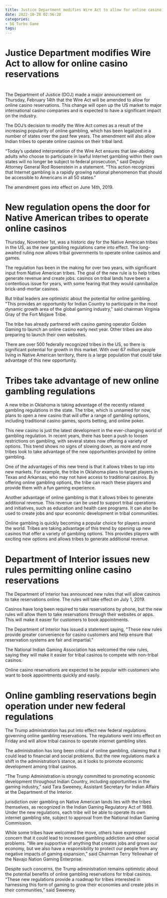 ```yaml
---
title: Justice Department modifies Wire Act to allow for online casino reservations
date: 2022-10-28 02:56:20
categories:
- 5G Turbo Game
tags:
---
```



#  Justice Department modifies Wire Act to allow for online casino reservations

#

The Department of Justice (DOJ) made a major announcement on Thursday, February 14th that the Wire Act will be amended to allow for online casino reservations. This change will open up the US market to major international casino companies and is expected to have a significant impact on the industry.

The DOJ’s decision to modify the Wire Act comes as a result of the increasing popularity of online gambling, which has been legalized in a number of states over the past few years. The amendment will also allow Indian tribes to operate online casinos on their tribal land.

“Today’s updated interpretation of the Wire Act ensures that law-abiding adults who choose to participate in lawful Internet gambling within their own states will no longer be subject to federal prosecution,” said Deputy Attorney General Rod Rosenstein in a statement. “This action recognizes that Internet gambling is a rapidly growing national phenomenon that should be accessible to Americans in all 50 states.”

The amendment goes into effect on June 14th, 2019.

#  New regulation opens the door for Native American tribes to operate online casinos

Thursday, November 1st, was a historic day for the Native American tribes in the US, as the new gambling regulations came into effect. The long-awaited ruling now allows tribal governments to operate online casinos and games.

The regulation has been in the making for over two years, with significant input from Native American tribes. The goal of the new rule is to help tribes generate revenue and create jobs. casinos on tribal lands have been a contentious issue for years, with some fearing that they would cannibalize brick-and-mortar casinos.

But tribal leaders are optimistic about the potential for online gambling. "This provides an opportunity for Indian Country to participate in the most dynamic growth area of the global gaming industry," said chairman Virginia Gray of the Fort Mojave Tribe.

The tribe has already partnered with casino gaming operator Golden Gaming to launch an online casino early next year. Other tribes are also preparing to launch their own websites.

There are over 500 federally recognized tribes in the US, so there is significant potential for growth in this market. With over 67 million people living in Native American territory, there is a large population that could take advantage of this new opportunity.

#  Tribes take advantage of new online gambling regulations

A new tribe in Oklahoma is taking advantage of the recently relaxed gambling regulations in the state. The tribe, which is unnamed for now, plans to open a new casino that will offer a range of gambling options, including traditional casino games, sports betting, and online poker.

This new casino is just the latest development in the ever-changing world of gambling regulation. In recent years, there has been a push to loosen restrictions on gambling, with several states now offering a variety of options. This trend shows no signs of slowing down, as more and more tribes look to take advantage of the new opportunities provided by online gambling.

One of the advantages of this new trend is that it allows tribes to tap into new markets. For example, the tribe in Oklahoma plans to target players in Texas and Arkansas, who may not have access to traditional casinos. By offering online gambling options, the tribe can reach these players and provide them with a fun gaming experience.

Another advantage of online gambling is that it allows tribes to generate additional revenue. This revenue can be used to support tribal operations and initiatives, such as education and health care programs. It can also be used to create jobs and spur economic development in tribal communities.

Online gambling is quickly becoming a popular choice for players around the world. Tribes are taking advantage of this trend by opening up new casinos that offer a variety of gambling options. This provides players with exciting new options and allows tribes to generate additional revenue.

#  Department of Interior issues new rules permitting online casino reservations

The Department of Interior has announced new rules that will allow casinos to take reservations online. The rules will take effect on July 1, 2019.

Casinos have long been required to take reservations by phone, but the new rules will allow them to take reservations through their websites or apps. This will make it easier for customers to book appointments.

The Department of Interior has issued a statement saying, "These new rules provide greater convenience for casino customers and help ensure that reservation systems are fair and impartial."

The National Indian Gaming Association has welcomed the new rules, saying they will make it easier for tribal casinos to compete with non-tribal casinos.

Online casino reservations are expected to be popular with customers who want to book appointments quickly and easily.

#  Online gambling reservations begin operation under new federal regulations

The Trump administration has put into effect new federal regulations governing online gambling reservations. The regulations went into effect on Friday and will allow tribal casinos to operate internet gambling sites.

The administration has long been critical of online gambling, claiming that it could lead to financial and social problems. But the new regulations mark a shift in the administration’s stance, as it looks to promote economic development among tribal casinos.

“The Trump Administration is strongly committed to promoting economic development throughout Indian Country, including opportunities in the gaming industry,” said Tara Sweeney, Assistant Secretary for Indian Affairs at the Department of the Interior.

 jurisdiction over gambling on Native American lands lies with the tribes themselves, as recognized in the Indian Gaming Regulatory Act of 1988. Under the new regulations, each tribe will be able to operate its own internet gambling site, subject to approval from the National Indian Gaming Commission.

While some tribes have welcomed the move, others have expressed concern that it could lead to increased gambling addiction and other social problems. “We are supportive of anything that creates jobs and grows our economy, but we also have a responsibility to protect our people from any negative impacts of gaming expansion,” said Chairman Terry Yellowhair of the Navajo Nation Gaming Enterprise.

Despite such concerns, the Trump administration remains optimistic about the potential benefits of online gambling reservations for tribal casinos. “These new regulations provide a roadmap for tribes interested in harnessing this form of gaming to grow their economies and create jobs in their communities,” said Sweeney.
